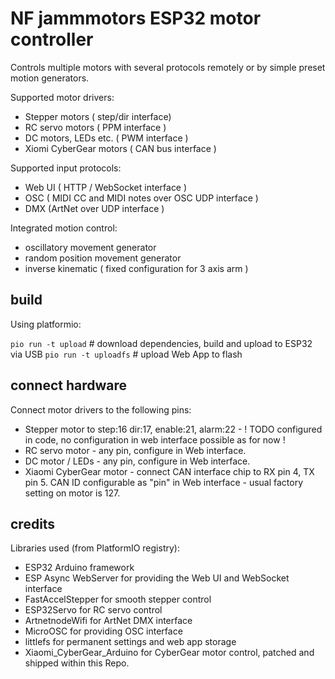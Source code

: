 
# NF jammmotors ESP32 motor controller

Controls multiple motors with several protocols remotely or by simple preset motion generators.


Supported motor drivers:
- Stepper motors ( step/dir interface)
- RC servo motors ( PPM interface )
- DC motors, LEDs etc. ( PWM interface )
- Xiomi CyberGear motors ( CAN bus interface )

Supported input protocols:
- Web UI ( HTTP / WebSocket interface )
- OSC ( MIDI CC and MIDI notes over OSC UDP interface )
- DMX (ArtNet over UDP interface )

Integrated motion control: 
- oscillatory movement generator
- random position movement generator
- inverse kinematic ( fixed configuration for 3 axis arm ) 

## build 

Using platformio:

`pio run -t upload`  # download dependencies, build and upload to ESP32 via USB
`pio run -t uploadfs`  # upload Web App to flash

## connect hardware

Connect motor drivers to the following pins:
- Stepper motor to step:16 dir:17, enable:21, alarm:22 - ! TODO configured in code, no configuration in web interface possible as for now !
- RC servo motor - any pin, configure in Web interface.
- DC motor / LEDs - any pin, configure in Web interface.
- Xiaomi CyberGear motor - connect CAN interface chip to RX pin 4, TX pin 5. CAN ID configurable as "pin" in Web interface - usual factory setting on motor is 127.


## credits

Libraries used (from PlatformIO registry):
- ESP32 Arduino framework 
- ESP Async WebServer for providing the Web UI and WebSocket interface
- FastAccelStepper for smooth stepper control
- ESP32Servo for RC servo control
- ArtnetnodeWifi for ArtNet DMX interface
- MicroOSC for providing OSC interface
- littlefs for permanent settings and web app storage
- Xiaomi_CyberGear_Arduino for CyberGear motor control, patched and shipped within this Repo.


